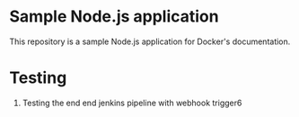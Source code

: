# Sample Node.js application

This repository is a sample Node.js application for Docker's documentation.

# Testing

1. Testing the end end jenkins pipeline with webhook trigger6
